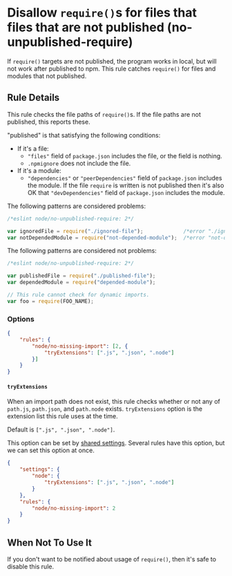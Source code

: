 # Disallow `require()`s for files that files that are not published (no-unpublished-require)

If `require()` targets are not published, the program works in local, but will not work after published to npm.
This rule catches `require()` for files and modules that not published.

## Rule Details

This rule checks the file paths of `require()`s.
If the file paths are not published, this reports these.

"published" is that satisfying the following conditions:

- If it's a file:
  - `"files"` field of `package.json` includes the file, or the field is nothing.
  - `.npmignore` does not include the file.
- If it's a module:
  - `"dependencies"` or `"peerDependencies"` field of `package.json` includes the module.
    If the file `require` is written is not published then it's also OK that `"devDependencies"` field of `package.json` includes the module.

The following patterns are considered problems:

```js
/*eslint node/no-unpublished-require: 2*/

var ignoredFile = require("./ignored-file");             /*error "./ignored-file" is not published.*/
var notDependedModule = require("not-depended-module");  /*error "not-depended-module" is not published.*/
```

The following patterns are considered not problems:

```js
/*eslint node/no-unpublished-require: 2*/

var publishedFile = require("./published-file");
var dependedModule = require("depended-module");

// This rule cannot check for dynamic imports.
var foo = require(FOO_NAME);
```

### Options

```json
{
    "rules": {
        "node/no-missing-import": [2, {
            "tryExtensions": [".js", ".json", ".node"]
        }]
    }
}
```

#### `tryExtensions`

When an import path does not exist, this rule checks whether or not any of `path.js`, `path.json`, and `path.node` exists.
`tryExtensions` option is the extension list this rule uses at the time.

Default is `[".js", ".json", ".node"]`.

This option can be set by [shared settings](http://eslint.org/docs/user-guide/configuring.html#adding-shared-settings).
Several rules have this option, but we can set this option at once.

```json
{
    "settings": {
        "node": {
            "tryExtensions": [".js", ".json", ".node"]
        }
    },
    "rules": {
        "node/no-missing-import": 2
    }
}
```

## When Not To Use It

If you don't want to be notified about usage of `require()`, then it's safe to disable this rule.
